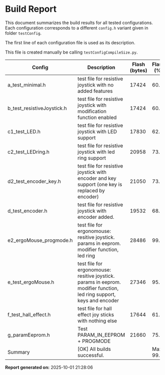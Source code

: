 # Build Report

This document summarizes the build results for all tested configurations.  
Each configuration corresponds to a different `config.h` variant given in folder `testConfig`.

The first line of each configuration file is used as its description.

This file is created manually be calling `testConfigCompileSize.py`.

| Config | Description | Flash (bytes) | Flash (%) | RAM (bytes) | RAM (%) | Build Success |
|--------|-------------|---------------|-----------|-------------|---------|---------------|
| a_test_minimal.h | test file for resistive joystick with no added features | 17424 | 60.8 | 1191 | 46.5 | Yes |
| b_test_resistiveJoystick.h | test file for resistive joystick with modification function enabled | 17424 | 60.8 | 1191 | 46.5 | Yes |
| c1_test_LED.h | test file for resistive joystick with LED support | 17830 | 62.2 | 1191 | 46.5 | Yes |
| c2_test_LEDring.h | test file for resistive joystick with led ring support | 20958 | 73.1 | 1399 | 54.6 | Yes |
| d2_test_encoder_key.h | test file for resistive joystick with encoder and key support (one key is replaced by encoder) | 21050 | 73.4 | 1354 | 52.9 | Yes |
| d_test_encoder.h | test file for resistive joystick with encoder added. | 19532 | 68.1 | 1265 | 49.4 | Yes |
| e2_ergoMouse_progmode.h | test file for ergonomouse: resitive joystick. params in eeprom. modifier function, led ring | 28486 | 99.4 | 1644 | 64.2 | Yes |
| e_test_ergoMouse.h | test file for ergonomouse: resitive joystick. params in eeprom. modifier function, led ring support, keys and encoder | 27346 | 95.4 | 1633 | 63.8 | Yes |
| f_test_hall_effect.h | test file for hall effect joy sticks with nothing else | 17644 | 61.5 | 1193 | 46.6 | Yes |
| g_paramEeprom.h | Test PARAM_IN_EEPROM + PROGMODE | 21660 | 75.5 | 1241 | 48.5 | Yes |
| Summary | [OK] All builds successful. |  | Max: 99.4 |  | Max: 64.2 | [OK] |

**Report generated on:** 2025-10-01 21:28:06
